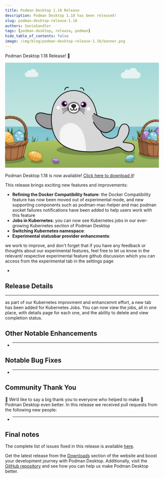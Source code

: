 ```yaml
---
title: Podman Desktop 1.18 Release
description: Podman Desktop 1.18 has been released!
slug: podman-desktop-release-1.18
authors: SoniaSandler
tags: [podman-desktop, release, podman]
hide_table_of_contents: false
image: /img/blog/podman-desktop-release-1.18/banner.png
---
```


Podman Desktop 1.18 Release! 🎉

![podman-desktop-hero-1.18](/img/blog/podman-desktop-release-1.18/banner.png)

Podman Desktop 1.18 is now available! [Click here to download it](/downloads)!

This release brings exciting new features and improvements:

- **Refining the Docker Compatibility feature**: the Docker Compatibility feature has now been moved out of experimental mode, and new supporting components such as podman-mac-helper and mac podman socket failures notifications have been added to help users work with this feature
- **Jobs in Kubernetes**: you can now see Kubernetes jobs in our ever-growing Kubernetes section of Podman Desktop
- **Switching Kubernetes namespace**:
- **Experimental statusbar provider enhancments**:

we work to improve, and don't forget that if you have any feedback or thoughts about our experimental features, feel free to let us know in the relevant/ respective experimental feature github discussion which you can access from the experimental tab in the settings page

- <!--truncate-->

## Release Details

---

as part of our Kubernetes improvment and enhancemnt effort, a new tab has been added for Kubernetes Jobs. You can now view the jobs, all in one place, with details page for each one, and the ability to delete and view completion status.

## Other Notable Enhancements

- ***

## Notable Bug Fixes

- ***

## Community Thank You

🎉 We’d like to say a big thank you to everyone who helped to make 🦭 Podman Desktop even better. In this
release we received pull requests from the following new people:

- ***

## Final notes

<!-- EDIT BELOW VERSION NUMBERS! -->

The complete list of issues fixed in this release is available [here](https://github.com/containers/podman-desktop/issues?q=is%3Aclosed+milestone%3A1.18.0).

Get the latest release from the [Downloads](/downloads) section of the website and boost your development journey with Podman Desktop. Additionally, visit the [GitHub repository](https://github.com/containers/podman-desktop) and see how you can help us make Podman Desktop better.
